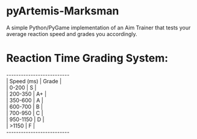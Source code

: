 # pyArtemis-Marksman
A simple Python/PyGame implementation of an Aim Trainer that tests your average reaction speed and grades you accordingly.

# Reaction Time Grading System:
-------------------------- <br>
|  Speed (ms)  |  Grade  | <br>
|    0-200     |    S    | <br>
|   200-350    |    A+   | <br>
|   350-600    |    A    | <br>
|   600-700    |    B    | <br>
|   700-950    |    C    | <br>
|   950-1150   |    D    | <br>
|   >1150      |    F    | <br>
-------------------------- <br>


